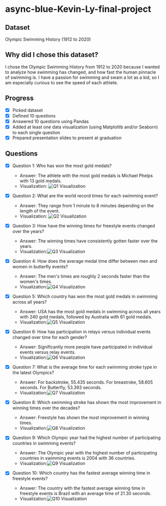 # async-blue-Kevin-Ly-final-project

## Dataset
Olympic Swimming History (1912 to 2020)

## Why did I chose this dataset?

I chose the Olympic Swimming History from 1912 to 2020 because I wanted to analyze how swimming has changed, and how fast the human pinnacle of swimming is. I have a passion for swimming and swam a lot as a kid, so I am especially curious to see the speed of each athlete.

## Progress
- [x] Picked dataset
- [x] Defined 10 questions
- [x] Answered 10 questions using Pandas
- [x] Added at least one data visualization (using Matplotlib and/or Seaborn) to each single question
- [x] Prepared presentation slides to present at graduation

## Questions
- [x] Question 1: Who has won the most gold medals?
  - Answer: The athlete with the most gold medals is Michael Phelps with 13 gold medals.
  - Visualization: ![Q1 Visualization](Visualizations/AthletesWithMostGoldMedals.png)

- [x] Question 2:  What are the world record times for each swimming event?
  - Answer: They range from 1 minute to 8 minutes depending on the length of the event.
  - Visualization: ![Q2 Visualization](Visualizations/WorldRecordTimesDistanceStroke.png)

- [x] Question 3: How have the winning times for freestyle events changed over the years?
  - Answer: The winning times have consistently gotten faster over the years.
  - Visualization:![Q3 Visualization](Visualizations/ChangeInWinningTimesFreestyle.pngf0dc28ef-6f1d-402f-a181-fb7c30536850.png)

- [x] Question 4: How does the average medal time differ between men and women in butterfly events?
  - Answer: The men's times are roughly 2 seconds faster than the women's times.
  - Visualization:![Q4 Visualization](Visualizations/DistributionMedalTimesByGender.png)

- [x] Question 5: Which country has won the most gold medals in swimming across all years?
  - Answer: USA has the most gold medals in swimming across all years with 240 gold medals, followed by Australia with 61 gold medals.
  - Visualization:![Q5 Visualization](Visualizations/NumberOfGoldMedalsCountries.png)

- [x] Question 6: How has participation in relays versus individual events changed over time for each gender?
  - Answer: Significantly more people have participated in individual events versus relay events.
  - Visualization:![Q6 Visualization](Visualizations/ParticipationInRelayVIndividual.png)

- [x] Question 7: What is the average time for each swimming stroke type in the latest Olympics?
  - Answer: For backstroke, 55.435 seconds. For breastroke, 58.605 seconds. For Butterfly, 53.393 seconds.
  - Visualization:![Q7 Visualization](Visualizations/AverageTimePerStroke2020.png)

- [x] Question 8: Which swimming stroke has shown the most improvement in winning times over the decades?
  - Answer: Freestyle has shown the most improvement in winning times.
  - Visualization:![Q8 Visualization](Visualizations/TrendOfWinningTimes.png)

- [x] Question 9: Which Olympic year had the highest number of participating countries in swimming events?
  - Answer: The Olympic year with the highest number of participating countries in swimming events is 2004 with 36 countries.
  - Visualization:![Q9 Visualization](Visualizations/NumberOfParticipatingCountriesofAllTime.png)

- [x] Question 10: Which country has the fastest average winning time in freestyle events?
  - Answer: The country with the fastest average winning time in freestyle events is Brazil with an average time of 21.30 seconds.
  - Visualization:![Q10 Visualization](Visualizations/AverageWinningTimeFreestyleCountry.png)